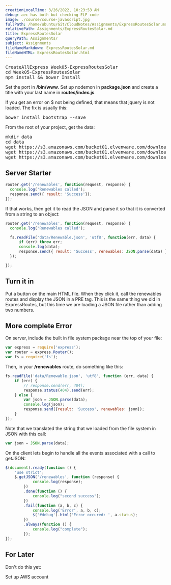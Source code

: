 ```yaml
---
creationLocalTime: 3/26/2022, 10:23:53 AM
debug: aec has both but checking ELF code
image: ./course/course-javascript.jpg
fullPath: /home/ubuntu/Git/CloudNotes/Assignments/ExpressRoutesSolar.md
relativePath: Assignments/ExpressRoutesSolar.md
title: ExpressRoutesSolar
queryPath: Assignments/
subject: Assignments
fileNameMarkdown: ExpressRoutesSolar.md
fileNameHTML: ExpressRoutesSolar.html
---
```



<!-- toc -->
<!-- tocstop -->


<pre>
CreateAllExpress Week05-ExpressRoutesSolar
cd Week05-ExpressRoutesSolar
npm install && bower Install
</pre>

Set the port in **/bin/www**. Set up nodemon in **package.json** and create a title with your last name in **routes/index.js**.

If you get an error on $ not being defined, that means that jquery is not loaded. The fix is usually this:

<pre>
bower install bootstrap --save
</pre>

From the root of your project, get the data:

<pre>
mkdir data
cd data
wget https://s3.amazonaws.com/bucket01.elvenware.com/downloads/Renewable.json
wget https://s3.amazonaws.com/bucket01.elvenware.com/downloads/EnergyTypes.json
wget https://s3.amazonaws.com/bucket01.elvenware.com/downloads/RenewableTypes.json
</pre>

## Server Starter

```javascript
router.get('/renewables', function(request, response) {
  console.log('Renewables called');
  response.send({ result: 'Success'});
});
```

If that works, then get it to read the JSON and parse it so that it is converted from a string to an object:

```javascript
router.get('/renewables', function(request, response) {
  console.log('Renewables called');

  fs.readFile('data/Renewable.json', 'utf8', function(err, data) {
      if (err) throw err;
      console.log(data);
      response.send({ result: 'Success', renewables: JSON.parse(data) });
  });

});
```

## Turn it in

Put a button on the main HTML file. When they click it, call the renewables routes and display the JSON in a PRE tag. This is the same thing we did in ExpressRoutes, but this time we are loading a JSON file rather than adding two numbers.

## More complete Error

On server, include the built in file system package near the top of your file:

```javascript
var express = require('express');
var router = express.Router();
var fs = require('fs');
```

Then, in your **/renewables** route, do something like this:

```javascript
fs.readFile('data/Renewable.json', 'utf8', function (err, data) {
    if (err) {
        // response.send(err, 404);
        response.status(404).send(err);
    } else {
        var json = JSON.parse(data);
        console.log(json);
        response.send({result: 'Success', renewables: json});
    }
});

```

Note that we translated the string that we loaded from the file system in JSON with this call:

```javascript
var json = JSON.parse(data);
```

On the client lets begin to handle all the events associated with a call to getJSON:

```javascript
$(document).ready(function () {
    'use strict';
    $.getJSON('/renewables', function (response) {
            console.log(response);
        })
        .done(function () {
            console.log("second success");
        })
        .fail(function (a, b, c) {
            console.log('Error', a, b, c);
            $('#debug').html('Error occured: ', a.status);
        })
        .always(function () {
            console.log("complete");
        });
});
```

## For Later

Don't do this yet:

Set up AWS account
